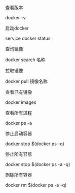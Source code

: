 查看版本

docker -v

启动docker

service docker status

查询镜像

docker search 名称

拉取镜像

docker pull 镜像名称

查看已有镜像

docker images

查看所有进程

docker ps -a



停止启动容器

docker stop $\(docker ps -q\)

停止所有容器

docker stop $\(docker ps -a -q\)

删除所有容器

docker rm $\(docker ps -a -q\)


